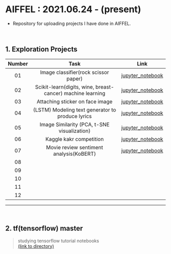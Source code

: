 # AIFFEL : 2021.06.24 - (present)
* Repository for uploading projects I have done in AIFFEL.

<br/>

## 1. Exploration Projects

| Number | Task | Link |
| :---: | :---: | :---: |
| 01 | Image classifier(rock scissor paper) | [jupyter_notebook](https://github.com/minji2744/AIFFEL/tree/master/E1) |
| 02 | Scikit-learn(digits, wine, breast-cancer) machine learning | [jupyter_notebook](https://github.com/minji2744/AIFFEL/tree/master/E2) |
| 03 | Attaching sticker on face image | [jupyter_notebook](https://github.com/minji2744/AIFFEL/blob/master/E3/E3_image_sticker.ipynb) |
| 04 | (LSTM) Modeling text generator to produce lyrics | [jupyter_notebook](https://github.com/minji2744/AIFFEL/blob/master/E4/E4_Lyricist.ipynb) |
| 05 | Image Similarity (PCA, t-SNE visualization) | [jupyter_notebook](https://github.com/minji2744/AIFFEL/blob/master/E5/E5_image_similarity.ipynb) |
| 06 | Kaggle kakr competition | [jupyter_notebook](https://github.com/minji2744/AIFFEL/blob/master/E6/E6_kaggle_competition.ipynb) |
| 07 | Movie review sentiment analysis(KoBERT) | [jupyter_notebook](https://github.com/minji2744/AIFFEL/blob/master/E7/E7_movie_review_sentiment_analysis(nsmc).ipynb) |
| 08 |  |  |
| 09 |  |  |
| 10 |  |  |
| 11 |  |  |
| 12 |  |  |

<hr/>

<br/>

## 2. tf(tensorflow) master
> studying tensorflow tutorial notebooks    
> [(link to directory)](https://github.com/minji2744/AIFFEL/tree/master/tfmaster)


<br/>
